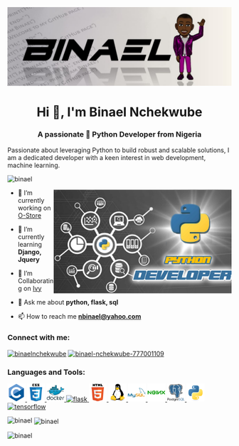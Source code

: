 [![MasterHead](https://github.com/binael/binael/blob/main/WhatsApp%20Image%202023-12-02%20at%2010.39.20%20PM.jpeg)](github.com/binael)
<h1 align="center">Hi 👋, I'm Binael Nchekwube</h1>
<h3 align="center">A passionate 🐍 Python Developer from Nigeria</h3>
Passionate about leveraging Python to build robust and scalable solutions, I am a dedicated developer with a keen interest in web development, machine learning.

<p align="left"> <img src="https://komarev.com/ghpvc/?username=binael&label=Profile%20views&color=0e75b6&style=flat" alt="binael" /> </p>


<img align="right" alt="Coding" width="400" src="https://github.com/binael/binael/blob/main/IMG-20231202-WA0027.jpg">

- 🔭 I’m currently working on [O-Store](https://o-store.onrender.com/o-seller)

- 🌱 I’m currently learning **Django, Jquery**

- 👯 I’m Collaborating on [Ivy](https://github.com/unifyai/ivy)

- 💬 Ask me about **python, flask, sql**

- 📫 How to reach me **nbinael@yahoo.com**

<h3 align="left">Connect with me:</h3>
<p align="left">
<a href="https://twitter.com/binaelnchekwube" target="blank"><img align="center" src="https://raw.githubusercontent.com/rahuldkjain/github-profile-readme-generator/master/src/images/icons/Social/twitter.svg" alt="binaelnchekwube" height="30" width="40" /></a>
<a href="https://linkedin.com/in/binael-nchekwube-777001109" target="blank"><img align="center" src="https://raw.githubusercontent.com/rahuldkjain/github-profile-readme-generator/master/src/images/icons/Social/linked-in-alt.svg" alt="binael-nchekwube-777001109" height="30" width="40" /></a>
</p>

<h3 align="left">Languages and Tools:</h3>
<p align="left"> <a href="https://www.cprogramming.com/" target="_blank" rel="noreferrer"> <img src="https://raw.githubusercontent.com/devicons/devicon/master/icons/c/c-original.svg" alt="c" width="40" height="40"/> </a> <a href="https://www.w3schools.com/css/" target="_blank" rel="noreferrer"> <img src="https://raw.githubusercontent.com/devicons/devicon/master/icons/css3/css3-original-wordmark.svg" alt="css3" width="40" height="40"/> </a> <a href="https://www.docker.com/" target="_blank" rel="noreferrer"> <img src="https://raw.githubusercontent.com/devicons/devicon/master/icons/docker/docker-original-wordmark.svg" alt="docker" width="40" height="40"/> </a> <a href="https://flask.palletsprojects.com/" target="_blank" rel="noreferrer"> <img src="https://www.vectorlogo.zone/logos/pocoo_flask/pocoo_flask-icon.svg" alt="flask" width="40" height="40"/> </a> <a href="https://www.w3.org/html/" target="_blank" rel="noreferrer"> <img src="https://raw.githubusercontent.com/devicons/devicon/master/icons/html5/html5-original-wordmark.svg" alt="html5" width="40" height="40"/> </a> <a href="https://www.linux.org/" target="_blank" rel="noreferrer"> <img src="https://raw.githubusercontent.com/devicons/devicon/master/icons/linux/linux-original.svg" alt="linux" width="40" height="40"/> </a> <a href="https://www.mysql.com/" target="_blank" rel="noreferrer"> <img src="https://raw.githubusercontent.com/devicons/devicon/master/icons/mysql/mysql-original-wordmark.svg" alt="mysql" width="40" height="40"/> </a> <a href="https://www.nginx.com" target="_blank" rel="noreferrer"> <img src="https://raw.githubusercontent.com/devicons/devicon/master/icons/nginx/nginx-original.svg" alt="nginx" width="40" height="40"/> </a> <a href="https://www.postgresql.org" target="_blank" rel="noreferrer"> <img src="https://raw.githubusercontent.com/devicons/devicon/master/icons/postgresql/postgresql-original-wordmark.svg" alt="postgresql" width="40" height="40"/> </a> <a href="https://www.python.org" target="_blank" rel="noreferrer"> <img src="https://raw.githubusercontent.com/devicons/devicon/master/icons/python/python-original.svg" alt="python" width="40" height="40"/> </a> <a href="https://www.tensorflow.org" target="_blank" rel="noreferrer"> <img src="https://www.vectorlogo.zone/logos/tensorflow/tensorflow-icon.svg" alt="tensorflow" width="40" height="40"/> </a> </p>

<p><img align="left" src="https://github-readme-stats.vercel.app/api/top-langs?username=binael&show_icons=true&locale=en&layout=compact" alt="binael" /></p>

<p>&nbsp;<img align="center" src="https://github-readme-stats.vercel.app/api?username=binael&show_icons=true&locale=en" alt="binael" /></p>

<p><img align="center" src="https://github-readme-streak-stats.herokuapp.com/?user=binael&" alt="binael" /></p>
